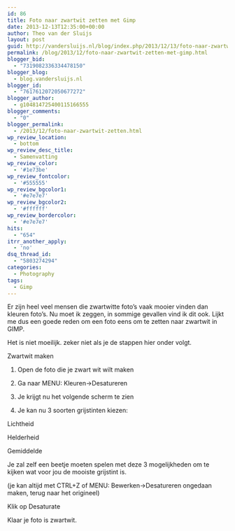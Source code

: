 ```yaml
---
id: 86
title: Foto naar zwartwit zetten met Gimp
date: 2013-12-13T12:35:00+00:00
author: Theo van der Sluijs
layout: post
guid: http://vandersluijs.nl/blog/index.php/2013/12/13/foto-naar-zwartwit-zetten/
permalink: /blog/2013/12/foto-naar-zwartwit-zetten-met-gimp.html
blogger_bid:
  - "7319082336334478150"
blogger_blog:
  - blog.vandersluijs.nl
blogger_id:
  - "7617612072050677272"
blogger_author:
  - g104814725400115166555
blogger_comments:
  - "0"
blogger_permalink:
  - /2013/12/foto-naar-zwartwit-zetten.html
wp_review_location:
  - bottom
wp_review_desc_title:
  - Samenvatting
wp_review_color:
  - '#1e73be'
wp_review_fontcolor:
  - '#555555'
wp_review_bgcolor1:
  - '#e7e7e7'
wp_review_bgcolor2:
  - '#ffffff'
wp_review_bordercolor:
  - '#e7e7e7'
hits:
  - "654"
itrr_another_apply:
  - 'no'
dsq_thread_id:
  - "5803274294"
categories:
  - Photography
tags:
  - Gimp
---
```

Er zijn heel veel mensen die zwartwitte foto’s vaak mooier vinden dan kleuren foto’s. Nu moet ik zeggen, in sommige gevallen vind ik dit ook. Lijkt me dus een goede reden om een foto eens om te zetten naar zwartwit in GIMP.<!--more-->


  
Het is niet moeilijk. zeker niet als je de stappen hier onder volgt.

Zwartwit maken

1. Open de foto die je zwart wit wilt maken

2. Ga naar MENU: Kleuren->Desatureren

3. Je krijgt nu het volgende scherm te zien

4. Je kan nu 3 soorten grijstinten kiezen:
  
Lichtheid
  
Helderheid
  
Gemiddelde

Je zal zelf een beetje moeten spelen met deze 3 mogelijkheden om te kijken wat voor jou de mooiste grijstint is.

(je kan altijd met CTRL+Z of MENU: Bewerken->Desatureren ongedaan maken, terug naar het origineel)

Klik op Desaturate

Klaar je foto is zwartwit.